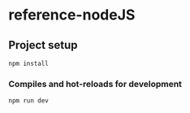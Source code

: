 # reference-nodeJS

## Project setup
```
npm install
```

### Compiles and hot-reloads for development
```
npm run dev
```

